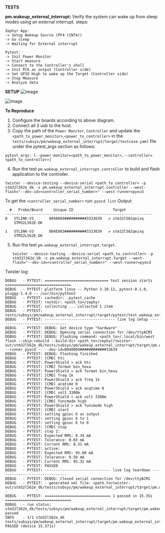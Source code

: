 **TESTS**

**pm.wakeup_external_interrupt:** Verify the system can wake up from sleep modes using an external interrupt.
steps:
```
Zephyr App:
-> Setup Wakeup Source (PF4 (INT4))
-> Go sleep
-> Waiting for External interrupt

Pytest:
-> Init Power Monitor
-> Start measure
-> Connect to the Controller's shell
-> Init PC6 as output (Controller side)
-> Set GPIO High to wake up the Target (Controller side)
-> Stop Measure
-> Analyze data
```

**SETUP**
![image](https://github.com/user-attachments/assets/493adb86-cf78-4577-a10e-5f3b24c6fef7)

![image](https://github.com/user-attachments/assets/2627f4ce-81a2-4e61-8a58-9deeaf6aa6d9)

**To Reproduce**
1. Configure the boards according to above diagram.
2. Connect all 3 usb to the host.
3. Copy the path of the `Power Monitor`, `Controller` and update the `<path_to_power_monitor>`,`<power_to_controller>` in the `tests/subsys/pm/wakeup_external_interrupt/target/testcase.yaml` file
    under the pytest_args section as follows:
   
`pytest_args: [--power-monitor=<path_to_power_monitor>,--controller=<path_to_controller>]`

4. Run the test `pm.wakeup_external_interrupt.controller` to build and flash application to the controller.
  ```
  twister --device-testing --device-serial <path_to_controller> -p stm32l562e_dk -s pm.wakeup_external_interrupt.controller --west-flash="--dev-id=<controller_serial_number>" --west-runner=pyocd
  ```
 
  To get the `<controller_serial_number>` run:
  `pyocd list`
  Output:
  ```
    #   Probe/Board     Unique ID                  Target            
-------------------------------------------------------------------
  0   STLINK-V3       0048004##########3333639   ✔︎ stm32l562qeixq  
      STM32L562E-DK                                                
                                                                   
  1   STLINK-V3       004E003##########3333639   ✔︎ stm32l562qeixq  
      STM32L562E-DK                                      
  ```

5. Run the test `pm.wakeup_external_interrupt.target`.
   
   ```
   twister --device-testing --device-serial <path_to_controller> -p stm32l562e_dk -s pm.wakeup_external_interrupt.target --west-flash="--dev-id=<controller_serial_number>" --west-runner=pyocd
   ```

Twister log:
```
DEBUG   - PYTEST: ============================= test session starts ==============================
DEBUG   - PYTEST: platform linux -- Python 3.10.12, pytest-8.1.0, pluggy-1.4.0 -- /usr/bin/python3
DEBUG   - PYTEST: cachedir: .pytest_cache
DEBUG   - PYTEST: rootdir: <path_to>/zephyr
DEBUG   - PYTEST: collecting ... collected 1 item
DEBUG   - PYTEST: tests/subsys/pm/wakeup_external_interrupt/target/pytest/test_wakeup_external_interrupt.py::test_wakeup_external_interrupt
DEBUG   - PYTEST: -------------------------------- live log setup --------------------------------
DEBUG   - PYTEST: DEBUG: Get device type "hardware"
DEBUG   - PYTEST: DEBUG: Opening serial connection for /dev/ttyACM1
DEBUG   - PYTEST: DEBUG: Flashing command: <path_to>/.local/bin/west flash --skip-rebuild --build-dir <path_to>/zephyr/twister-out/stm32l562e_dk/tests/subsys/pm/wakeup_external_interrupt/target/pm.wakeup_external_interrupt.target --runner pyocd -- --dev-id=0048004############33639
DEBUG   - PYTEST: DEBUG: Flashing finished
DEBUG   - PYTEST: [CMD] htc
DEBUG   - PYTEST: PowerShield > ack htc
DEBUG   - PYTEST: [CMD] format bin_hexa
DEBUG   - PYTEST: PowerShield > ack format bin_hexa
DEBUG   - PYTEST: [CMD] freq 1k
DEBUG   - PYTEST: PowerShield > ack freq 1k
DEBUG   - PYTEST: [CMD] acqtime 0
DEBUG   - PYTEST: PowerShield > ack acqtime 0
DEBUG   - PYTEST: [CMD] volt 3300m
DEBUG   - PYTEST: PowerShield > ack volt 3300m
DEBUG   - PYTEST: [CMD] funcmode high
DEBUG   - PYTEST: PowerShield > ack funcmode high
DEBUG   - PYTEST: [CMD] start
DEBUG   - PYTEST: setting gpioc 6 as output
DEBUG   - PYTEST: setting gpioc 6 to 1
DEBUG   - PYTEST: setting gpioc 6 to 0
DEBUG   - PYTEST: [CMD] stop
DEBUG   - PYTEST: stop 2:
DEBUG   - PYTEST: Expected RMS: 0.34 mA
DEBUG   - PYTEST: Tolerance: 0.03 mA
DEBUG   - PYTEST: Current RMS: 0.31 mA
DEBUG   - PYTEST: active:
DEBUG   - PYTEST: Expected RMS: 95.00 mA
DEBUG   - PYTEST: Tolerance: 9.50 mA
DEBUG   - PYTEST: Current RMS: 95.32 mA
DEBUG   - PYTEST: PASSED
DEBUG   - PYTEST: ------------------------------ live log teardown -------------------------------
DEBUG   - PYTEST: DEBUG: Closed serial connection for /dev/ttyACM1
DEBUG   - PYTEST: - generated xml file: <path_to>twister-out/stm32l562e_dk/tests/subsys/pm/wakeup_external_interrupt/target/pm.wakeup_external_interrupt.target/report.xml -
DEBUG   - PYTEST: ============================== 1 passed in 15.35s ==============================
DEBUG   - run status: stm32l562e_dk/tests/subsys/pm/wakeup_external_interrupt/target/pm.wakeup_external_interrupt.target passed
INFO    - 1/1 stm32l562e_dk             tests/subsys/pm/wakeup_external_interrupt/target/pm.wakeup_external_interrupt.target PASSED (device 15.371s)
```
